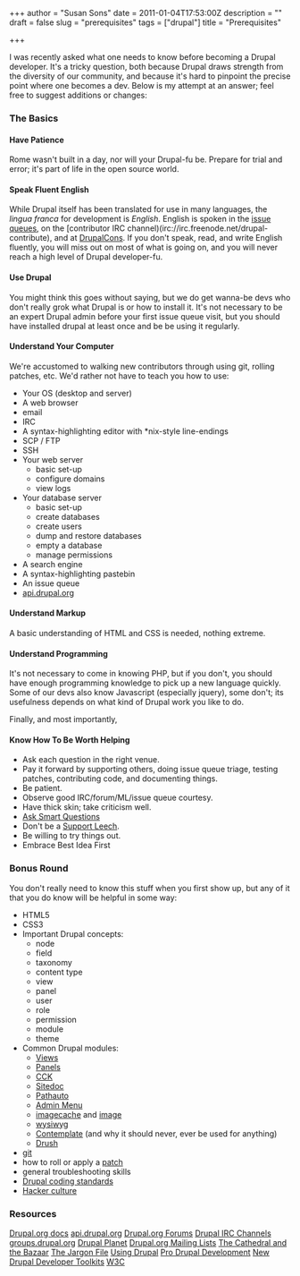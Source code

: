 +++
author = "Susan Sons"
date = 2011-01-04T17:53:00Z
description = ""
draft = false
slug = "prerequisites"
tags = ["drupal"]
title = "Prerequisites"

+++

I was recently asked what one needs to know before becoming a Drupal developer. It's a tricky question, both because Drupal draws strength from the diversity of our community, and because it's hard to pinpoint the precise point where one becomes a dev. Below is my attempt at an answer; feel free to suggest additions or changes:

### The Basics

#### Have Patience
Rome wasn't built in a day, nor will your Drupal-fu be. Prepare for trial and error; it's part of life in the open source world.

#### Speak Fluent English
While Drupal itself has been translated for use in many languages, the *lingua franca* for development is *English*. English is spoken in the [issue queues](http://dgo.to/i/drupal), on the [contributor IRC channel)(irc://irc.freenode.net/drupal-contribute), and at [DrupalCons](http://chicago2011.drupal.org/). If you don't speak, read, and write English fluently, you will miss out on most of what is going on, and you will never reach a high level of Drupal developer-fu.

#### Use Drupal
You might think this goes without saying, but we do get wanna-be devs who don't really grok what Drupal is or how to install it. It's not necessary to be an expert Drupal admin before your first issue queue visit, but you should have installed drupal at least once and be be using it regularly.

#### Understand Your Computer
We're accustomed to walking new contributors through using git, rolling patches, etc. We'd rather not have to teach you how to use:

- Your OS (desktop and server)
- A web browser
- email
- IRC
- A syntax-highlighting editor with *nix-style line-endings
- SCP / FTP
- SSH
- Your web server
  - basic set-up
  - configure domains
  - view logs
- Your database server
  - basic set-up
  - create databases
  - create users
  - dump and restore databases
  - empty a database
  - manage permissions
- A search engine
- A syntax-highlighting pastebin
- An issue queue
- [api.drupal.org](http://api.drupal.org/)

#### Understand Markup
A basic understanding of HTML and CSS is needed, nothing extreme.

#### Understand Programming
It's not necessary to come in knowing PHP, but if you don't, you should have enough programming knowledge to pick up a new language quickly. Some of our devs also know Javascript (especially jquery), some don't; its usefulness depends on what kind of Drupal work you like to do.

Finally, and most importantly,

#### Know How To Be Worth Helping
- Ask each question in the right venue.
- Pay it forward by supporting others, doing issue queue triage, testing patches, contributing code, and documenting things.
- Be patient.
- Observe good IRC/forum/ML/issue queue courtesy.
- Have thick skin; take criticism well.
- [Ask Smart Questions](http://www.catb.org/~esr/faqs/smart-questions.html)
- Don't be a [Support Leech](http://binaryredneck.net/support-leech).
- Be willing to try things out.
- Embrace Best Idea First

### Bonus Round

You don't really need to know this stuff when you first show up, but any of it that you do know will be helpful in some way:

- HTML5
- CSS3
- Important Drupal concepts:
  - node
  - field
  - taxonomy
  - content type
  - view
  - panel
  - user
  - role
  - permission
  - module
  - theme
- Common Drupal modules:
  - [Views](http://dgo.to/views)
  - [Panels](http://dgo.to/panels)
  - [CCK](http://dgo.to/cck)
  - [Sitedoc](http://dgo.to/sitedoc)
  - [Pathauto](http://binaryredneck.net/node/dgo.to/pathauto)
  - [Admin Menu](http://dgo.to/admin_menu)
  - [imagecache](http://dgo.to/imagecache) and [image](http://dgo.to/image)
  - [wysiwyg](http://dgo.to/wysiwyg)
  - [Contemplate](http://dgo.to/contemplate) (and why it should never, ever be used for anything)
  - [Drush](http://dgo.to/drush)
- [git](http://git-scm.com/)
- how to roll or apply a [patch](http://drupal.org/patch)
- general troubleshooting skills
- [Drupal coding standards](http://drupal.org/coding-standards)
- [Hacker culture](http://binaryredneck.net/node/170)

### Resources

[Drupal.org docs](http://drupal.org/documentation)
[api.drupal.org](http://api.drupal.org/)
[Drupal.org Forums](http://drupal.org/forum)
[Drupal IRC Channels](http://drupal.org/irc)
[groups.drupal.org](http://groups.drupal.org/)
[Drupal Planet](http://drupal.org/planet)
[Drupal.org Mailing Lists](http://drupal.org/mailing-lists)
[The Cathedral and the Bazaar](http://www.catb.org/esr/writings/cathedral-bazaar/)
[The Jargon File](http://www.catb.org/jargon/)
[Using Drupal](http://www.amazon.com/gp/product/1449390528?ie=UTF8&tag=binaredn-20&linkCode=as2&camp=1789&creative=390957&creativeASIN=1449390528)
[Pro Drupal Development](http://www.amazon.com/Pro-Drupal-7-Development-Third/dp/1430228385/ref=sr_1_3?ie=UTF8&s=books&qid=1294169536&sr=1-3-catcorr)
[New Drupal Developer Toolkits](http://drupal.org/node/805106)
[W3C](http://www.w3.org/)

